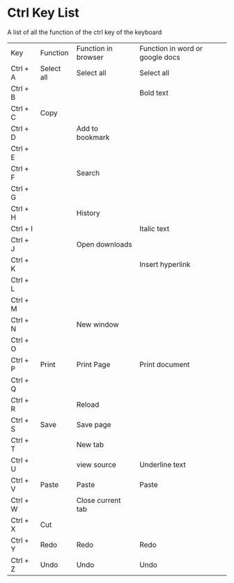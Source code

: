 # Ctrl Key List
A list of all the function of the ctrl key of the keyboard
<table>
    <tr>
        <td>Key</td>
        <td>Function</td>
        <td>Function in browser</td>
        <td>Function in word or google docs</td>
    </tr>
    <tr>
        <td> Ctrl + A </td>
        <td>Select all</td>
        <td>Select all</td>
        <td>Select all</td>
    </tr>
    <tr>
        <td> Ctrl + B </td>
        <td></td>
        <td></td>
        <td>Bold text</td>
    </tr>
    <tr>
        <td> Ctrl + C </td>
        <td>Copy</td>
        <td></td>
        <td></td>
    </tr>
    <tr>
        <td> Ctrl + D </td>
        <td></td>
        <td>Add to bookmark</td>
        <td></td>
    </tr>
    <tr>
        <td> Ctrl + E </td>
        <td></td>
        <td></td>
        <td></td>
    </tr>
    <tr>
        <td> Ctrl + F </td>
        <td></td>
        <td>Search</td>
        <td></td>
    </tr>
    <tr>
        <td> Ctrl + G </td>
        <td></td>
        <td></td>
        <td></td>
    </tr>
    <tr>
        <td> Ctrl + H </td>
        <td></td>
        <td>History</td>
        <td></td>
    </tr>
    <tr>
        <td> Ctrl + I </td>
        <td></td>
        <td></td>
        <td>Italic text</td>
    </tr>
    <tr>
        <td> Ctrl + J </td>
        <td></td>
        <td>Open downloads</td>
        <td></td>
    </tr>
    <tr>
        <td> Ctrl + K </td>
        <td></td>
        <td></td>
        <td>Insert hyperlink</td>
    </tr>
    <tr>
        <td> Ctrl + L </td>
        <td></td>
        <td></td>
        <td></td>
    </tr>
    <tr>
        <td> Ctrl + M </td>
        <td></td>
        <td></td>
        <td></td>
    </tr>
    <tr>
        <td> Ctrl + N </td>
        <td></td>
        <td>New window</td>
        <td></td>
    </tr>
    <tr>
        <td> Ctrl + O </td>
        <td></td>
        <td></td>
        <td></td>
    </tr>
    <tr>
        <td> Ctrl + P </td>
        <td>Print</td>
        <td>Print Page</td>
        <td>Print document</td>
    </tr>
    <tr>
        <td> Ctrl + Q </td>
        <td></td>
        <td></td>
        <td></td>
    </tr>
    <tr>
        <td> Ctrl + R </td>
        <td></td>
        <td>Reload</td>
        <td></td>
    </tr>
    <tr>
        <td> Ctrl + S </td>
        <td>Save</td>
        <td>Save page</td>
        <td></td>
    </tr>
    <tr>
        <td> Ctrl + T </td>
        <td></td>
        <td>New tab</td>
        <td></td>
    </tr>
    <tr>
        <td> Ctrl + U </td>
        <td></td>
        <td>view source</td>
        <td>Underline text</td>
    </tr>
    <tr>
        <td> Ctrl + V </td>
        <td>Paste</td>
        <td>Paste</td>
        <td>Paste</td>
    </tr>
    <tr>
        <td> Ctrl + W </td>
        <td></td>
        <td>Close current tab</td>
        <td></td>
    </tr>
    <tr>
        <td> Ctrl + X </td>
        <td>Cut</td>
        <td></td>
        <td></td>
    </tr>
    <tr>
        <td> Ctrl + Y </td>
        <td>Redo</td>
        <td>Redo</td>
        <td>Redo</td>
    </tr>
    <tr>
        <td> Ctrl + Z </td>
        <td>Undo</td>
        <td>Undo</td>
        <td>Undo</td>
    </tr>
</table>
